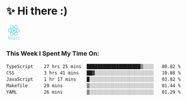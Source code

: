 <h1 align="left">✨ Hi there :)</h1>

  <a href="https://reactjs.org/" target="_blank" rel="noreferrer">   
    <img src="https://raw.githubusercontent.com/devicons/devicon/master/icons/react/react-original-wordmark.svg" alt="react" width="40"     
    height="40"/></a>
 
<h3 align="left">This Week I Spent My Time On:</h3>
<!--START_SECTION:waka-->

```txt
TypeScript    27 hrs 25 mins  ████████████████████▒░░░░   80.82 %
CSS           3 hrs 41 mins   ██▓░░░░░░░░░░░░░░░░░░░░░░   10.88 %
JavaScript    1 hr 17 mins    █░░░░░░░░░░░░░░░░░░░░░░░░   03.82 %
Makefile      29 mins         ▒░░░░░░░░░░░░░░░░░░░░░░░░   01.44 %
YAML          26 mins         ▒░░░░░░░░░░░░░░░░░░░░░░░░   01.29 %
```

<!--END_SECTION:waka-->

